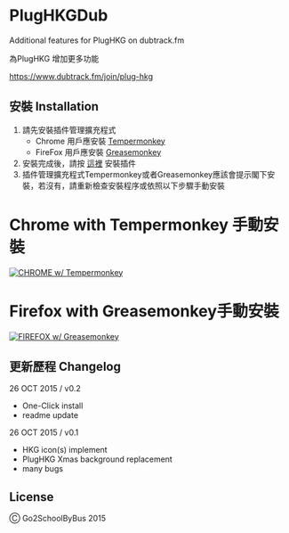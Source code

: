 # PlugHKGDub

Additional features for PlugHKG on dubtrack.fm


為PlugHKG 增加更多功能

https://www.dubtrack.fm/join/plug-hkg

## 安裝 Installation

1. 請先安裝插件管理擴充程式
   * Chrome 用戶應安裝 [Tempermonkey](https://chrome.google.com/webstore/detail/tampermonkey/dhdgffkkebhmkfjojejmpbldmpobfkfo)
   * FireFox 用戶應安裝 [Greasemonkey](https://addons.mozilla.org/en-us/firefox/addon/greasemonkey/)
2. 安裝完成後，請按 [這裡](https://raw.githubusercontent.com/fukingbus/plughkgdub/master/PlugHKGDubLoader.user.js) 安裝插件
3. 插件管理擴充程式Tempermonkey或者Greasemonkey應該會提示閣下安裝，若沒有，請重新檢查安裝程序或依照以下步驟手動安裝

# Chrome with Tempermonkey 手動安裝
  [![CHROME w/ Tempermonkey](http://img.youtube.com/vi/qXcjUC71LbQ/0.jpg)](http://www.youtube.com/watch?v=qXcjUC71LbQ)
# Firefox with Greasemonkey手動安裝
  [![FIREFOX w/ Greasemonkey](http://img.youtube.com/vi/DFkg4FczSRs/0.jpg)](http://www.youtube.com/watch?v=DFkg4FczSRs)

## 更新歷程 Changelog 

26 OCT 2015 / v0.2
+ One-Click install
+ readme update

26 OCT 2015 / v0.1
+ HKG icon(s) implement
+ PlugHKG Xmas background replacement
+ many bugs


## License

Ⓒ Go2SchoolByBus 2015
